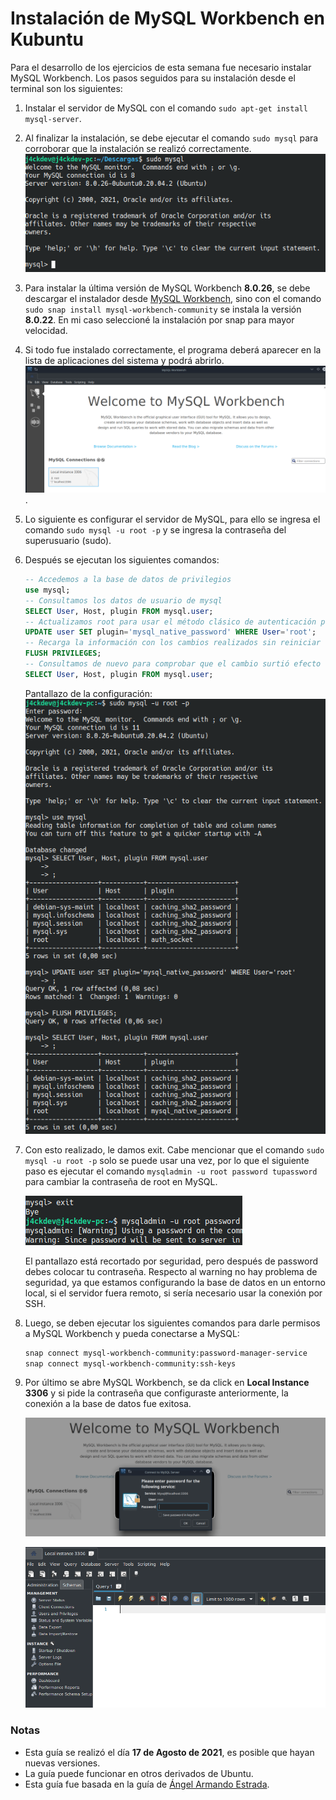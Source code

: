 # Instalación de MySQL Workbench en Kubuntu
Para el desarrollo de los ejercicios de esta semana fue necesario instalar MySQL Workbench. Los pasos seguidos para su instalación desde el terminal son los siguientes:

1. Instalar el servidor de MySQL con el comando `sudo apt-get install mysql-server`.
2. Al finalizar la instalación, se debe ejecutar el comando `sudo mysql` para corroborar que la instalación se realizó correctamente. 
    ![Instalación exitosa de MySQL Server](./images/mysqlserver.png)
3. Para instalar la última versión de MySQL Workbench **8.0.26**, se debe descargar el instalador desde [MySQL Workbench](https://dev.mysql.com/downloads/workbench/), sino con el comando `sudo snap install mysql-workbench-community` se instala la versión **8.0.22**. En mi caso seleccioné la instalación por snap para mayor velocidad.
4. Si todo fue instalado correctamente, el programa deberá aparecer en la lista de aplicaciones del sistema y podrá abrirlo.
![Instalación exitosa de MySQL Workbench](./images/mysqlworkbench.png).
5. Lo siguiente es configurar el servidor de MySQL, para ello se ingresa el comando `sudo mysql -u root -p` y se ingresa la contraseña del superusuario (sudo).
6. Después se ejecutan los siguientes comandos:
    ```sql
    -- Accedemos a la base de datos de privilegios
    use mysql;
    -- Consultamos los datos de usuario de mysql
    SELECT User, Host, plugin FROM mysql.user;
    -- Actualizamos root para usar el método clásico de autenticación por contraseña
    UPDATE user SET plugin='mysql_native_password' WHERE User='root';
    -- Recarga la información con los cambios realizados sin reiniciar el servidor
    FLUSH PRIVILEGES;
    -- Consultamos de nuevo para comprobar que el cambio surtió efecto
    SELECT User, Host, plugin FROM mysql.user;
    ```
    Pantallazo de la configuración:
    ![Configuración de MySQL](./images/mysqlconfig.png)
7. Con esto realizado, le damos exit. Cabe mencionar que el comando `sudo mysql -u root -p` solo se puede usar una vez, por lo que el siguiente paso es ejecutar el comando `mysqladmin -u root password tupassword` para cambiar la contraseña de root en MySQL.

    ![Cambio de contraseña de MySQL](./images/mysqlpassword.png)

    El pantallazo está recortado por seguridad, pero después de password debes colocar tu contraseña. Respecto al warning no hay problema de seguridad, ya que estamos configurando la base de datos en un entorno local, si el servidor fuera remoto, si sería necesario usar la conexión por SSH.

8. Luego, se deben ejecutar los siguientes comandos para darle permisos a MySQL Workbench y pueda conectarse a MySQL:
    ```bash
    snap connect mysql-workbench-community:password-manager-service
    snap connect mysql-workbench-community:ssh-keys
    ```
9. Por último se abre MySQL Workbench, se da click en **Local Instance 3306** y si pide la contraseña que configuraste anteriormente, la conexión a la base de datos fue exitosa.

    ![MySQL Workbench conectándose a MySQL](./images/mysqlworkbenchconnected.png)

    ![MySQL Workbench con sesión abierta](./images/mysqlworkbenchopensession.png)

### Notas
- Esta guía se realizó el día **17 de Agosto de 2021**, es posible que hayan nuevas versiones.
- La guía puede funcionar en otros derivados de Ubuntu.
- Esta guía fue basada en la guía de [Ángel Armando Estrada](https://platzi.com/tutoriales/1566-bd/8226-como-instalar-mysql-y-workbench-en-ubuntu-sin-morir-en-el-intento/).